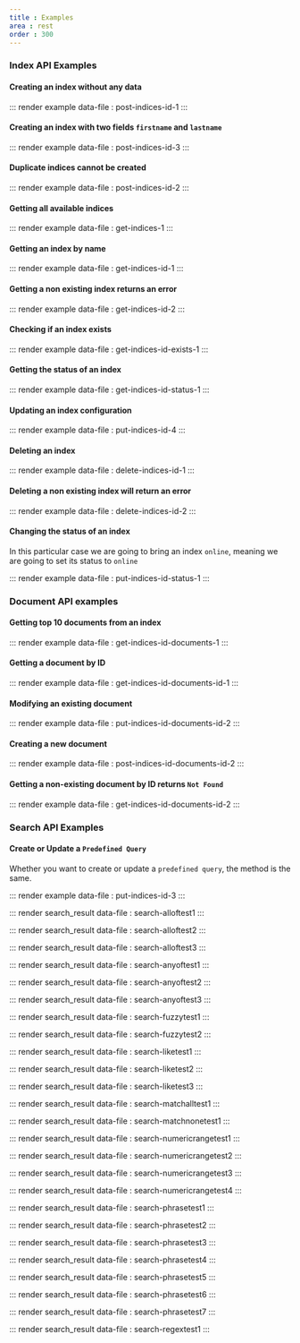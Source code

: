```yaml
---
title : Examples
area : rest
order : 300
---
```

### Index API Examples

#### Creating an index without any data

::: render example
data-file : post-indices-id-1
:::

#### Creating an index with two fields `firstname` and `lastname`

::: render example
data-file : post-indices-id-3
:::

#### Duplicate indices cannot be created

::: render example
data-file : post-indices-id-2
:::

#### Getting all available indices

::: render example
data-file : get-indices-1
:::

#### Getting an index by name

::: render example
data-file : get-indices-id-1
:::

#### Getting a non existing index returns an error

::: render example
data-file : get-indices-id-2
:::

#### Checking if an index exists

::: render example
data-file : get-indices-id-exists-1
:::

#### Getting the status of an index

::: render example
data-file : get-indices-id-status-1
:::

#### Updating an index configuration

::: render example
data-file : put-indices-id-4
:::

#### Deleting an index

::: render example
data-file : delete-indices-id-1
:::

#### Deleting a non existing index will return an error

::: render example
data-file : delete-indices-id-2
:::

#### Changing the status of an index

In this particular case we are going to bring an index `online`, meaning we are going to set its status to `online`

::: render example
data-file : put-indices-id-status-1
:::

### Document API examples

#### Getting top 10 documents from an index

::: render example
data-file : get-indices-id-documents-1
:::

#### Getting a document by ID

::: render example
data-file : get-indices-id-documents-id-1
:::

#### Modifying an existing document

::: render example
data-file : put-indices-id-documents-id-2
:::

#### Creating a new document

::: render example
data-file : post-indices-id-documents-id-2
:::

#### Getting a non-existing document by ID returns `Not Found`

::: render example
data-file : get-indices-id-documents-id-2
:::

### Search API Examples

#### Create or Update a `Predefined Query`

Whether you want to create or update a `predefined query`, the method is the same.

::: render example
data-file : put-indices-id-3
:::

::: render search_result
data-file : search-alloftest1
:::

::: render search_result
data-file : search-alloftest2
:::

::: render search_result
data-file : search-alloftest3
:::

::: render search_result
data-file : search-anyoftest1
:::

::: render search_result
data-file : search-anyoftest2
:::

::: render search_result
data-file : search-anyoftest3
:::

::: render search_result
data-file : search-fuzzytest1
:::

::: render search_result
data-file : search-fuzzytest2
:::

::: render search_result
data-file : search-liketest1
:::

::: render search_result
data-file : search-liketest2
:::

::: render search_result
data-file : search-liketest3
:::

::: render search_result
data-file : search-matchalltest1
:::

::: render search_result
data-file : search-matchnonetest1
:::

::: render search_result
data-file : search-numericrangetest1
:::

::: render search_result
data-file : search-numericrangetest2
:::

::: render search_result
data-file : search-numericrangetest3
:::

::: render search_result
data-file : search-numericrangetest4
:::

::: render search_result
data-file : search-phrasetest1
:::

::: render search_result
data-file : search-phrasetest2
:::

::: render search_result
data-file : search-phrasetest3
:::

::: render search_result
data-file : search-phrasetest4
:::

::: render search_result
data-file : search-phrasetest5
:::

::: render search_result
data-file : search-phrasetest6
:::

::: render search_result
data-file : search-phrasetest7
:::

::: render search_result
data-file : search-regextest1
:::
